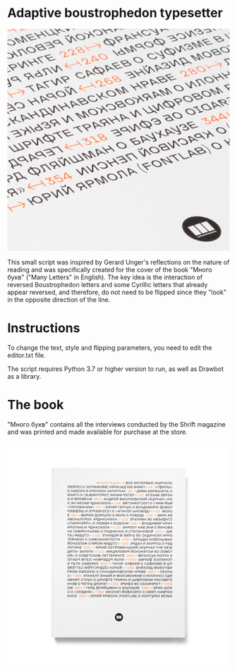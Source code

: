 # Adaptive boustrophedon typesetter

![Cover closeup](images/mnogo-bukv-02-closeup.png)

This small script was inspired by Gerard Unger's reflections on the nature of reading and was specifically created for the cover of the book "Много букв" ("Many Letters" in English). The key idea is the interaction of reversed Boustrophedon letters and some Cyrillic letters that already appear reversed, and therefore, do not need to be flipped since they "look" in the opposite direction of the line.

# Instructions

To change the text, style and flipping parameters, you need to edit the editor.txt file.

The script requires Python 3.7 or higher version to run, as well as Drawbot as a library.

# The book

"Много букв" contains all the interviews conducted by the Shrift magazine and was printed and made available for purchase at the store.

![Cover photo](images/mnogo-bukv-01-preview.jpg)
